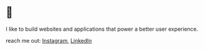 # 👋

I like to build websites and applications that power a better user experience.

reach me out: [Instagram](https://instagram.com/heyraghab), [LinkedIn](https://linkedin.com/in/heyraghab)

